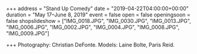 +++
address = "Stand Up Comedy"
date = "2019-04-22T04:00:00+00:00"
duration = "May 17–June 8, 2019"
event = false
open = false
openingsoon = false
shopslideshow = ["IMG_0018.JPG", "IMG_0030.JPG", "IMG_0013.JPG", "IMG_0006.JPG", "IMG_0002.JPG", "IMG_0004.JPG", "IMG_0008.JPG", "IMG_0009.JPG"]

+++
Photography: Christian DeFonte. Models: Laine Bolte, Paris Reid. 